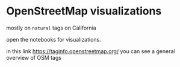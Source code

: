 # OpenStreetMap visualizations

mostly on `natural` tags on California

open the notebooks for visualizations.

in this link https://taginfo.openstreetmap.org/ you can see a general overview of OSM tags
